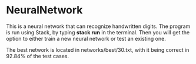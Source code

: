 # NeuralNetwork
This is a neural network that can recognize handwritten digits. The program is run using Stack, by typing **stack run** in the terminal. Then you will get the option to either train a new neural network or test an existing one.

The best network is located in networks/best/30.txt, with it being correct in 92.84% of the test cases.